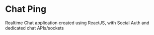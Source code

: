 # Chat Ping
 Realtime Chat application created using ReactJS, with Social Auth and dedicated chat APIs/sockets
